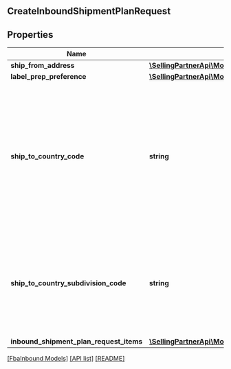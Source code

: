 ## CreateInboundShipmentPlanRequest

## Properties

Name | Type | Description | Notes
------------ | ------------- | ------------- | -------------
**ship_from_address** | [**\SellingPartnerApi\Model\FbaInbound\Address**](Address.md) |  |
**label_prep_preference** | [**\SellingPartnerApi\Model\FbaInbound\LabelPrepPreference**](LabelPrepPreference.md) |  |
**ship_to_country_code** | **string** | The two-character country code for the country where the inbound shipment is to be sent.  Note: Not required. Specifying both ShipToCountryCode and ShipToCountrySubdivisionCode returns an error.   Values:   ShipToCountryCode values for North America:  * CA – Canada  * MX - Mexico  * US - United States  ShipToCountryCode values for MCI sellers in Europe:  * DE – Germany  * ES – Spain  * FR – France  * GB – United Kingdom  * IT – Italy  Default: The country code for the seller&#39;s home marketplace. | [optional]
**ship_to_country_subdivision_code** | **string** | The two-character country code, followed by a dash and then up to three characters that represent the subdivision of the country where the inbound shipment is to be sent. For example, \&quot;IN-MH\&quot;. In full ISO 3166-2 format.  Note: Not required. Specifying both ShipToCountryCode and ShipToCountrySubdivisionCode returns an error. | [optional]
**inbound_shipment_plan_request_items** | [**\SellingPartnerApi\Model\FbaInbound\InboundShipmentPlanRequestItem[]**](InboundShipmentPlanRequestItem.md) |  |

[[FbaInbound Models]](../) [[API list]](../../Api) [[README]](../../../README.md)
